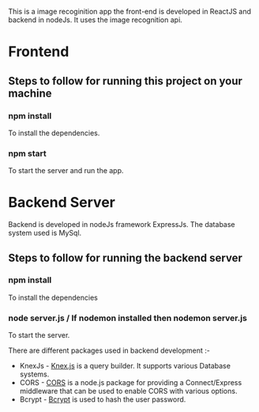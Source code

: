 This is a image recoginition app the front-end is developed in ReactJS and backend in nodeJs.
It uses the image recognition api.

# Frontend

## Steps to follow for running this project on your machine

### npm install
To install the dependencies.

### npm start
To start the server and run the app.

# Backend Server

Backend is developed in nodeJs framework ExpressJs. The database system used is MySql.

## Steps to follow for running the backend server

### npm install
To install the dependencies

### node server.js / If nodemon installed then nodemon server.js
To start the server.

There are different packages used in backend development :-

* KnexJs - [Knex.js](https://knexjs.org/) is a query builder. It supports various Database systems.
* CORS - [CORS](https://www.npmjs.com/package/cors) is a node.js package for providing a Connect/Express middleware that can be used to enable CORS with various options.
* Bcrypt - [Bcrypt](https://www.npmjs.com/package/bcrypt) is used to hash the user password.
